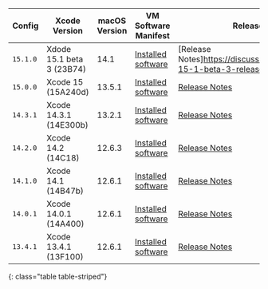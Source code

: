 Config   | Xcode Version                   | macOS Version | VM Software Manifest | Release Notes
----------|---------------------------------|---------------|----------------------------|--------------
`15.1.0` | Xdode 15.1 beta 3 (23B74) | 14.1 | [Installed software](https://circle-macos-docs.s3.amazonaws.com/image-manifest/v13844/manifest.txt)  | [Release Notes]https://discuss.circleci.com/t/xcode-15-1-beta-3-released/49876)
 `15.0.0` | Xcode 15 (15A240d) | 13.5.1 | [Installed software](https://circle-macos-docs.s3.amazonaws.com/image-manifest/v13456/manifest.txt) | [Release Notes](https://discuss.circleci.com/t/xcode-15-rc-released-important-notice-for-visionos-sdk-users/49278)
 `14.3.1` | Xcode 14.3.1 (14E300b) | 13.2.1 | [Installed software](https://circle-macos-docs.s3.amazonaws.com/image-manifest/v12128/manifest.txt) | [Release Notes](https://discuss.circleci.com/t/xcode-14-3-1-rc-released/48152)
 `14.2.0` | Xcode 14.2 (14C18) | 12.6.3 | [Installed software](https://circle-macos-docs.s3.amazonaws.com/image-manifest/v11441/manifest.txt) | [Release Notes](https://discuss.circleci.com/t/announcing-apple-silicon-m1-support-now-available/46908)
 `14.1.0` | Xcode 14.1 (14B47b) | 12.6.1 | [Installed software](https://circle-macos-docs.s3.amazonaws.com/image-manifest/v11763/manifest.txt) | [Release Notes](https://discuss.circleci.com/t/announcing-m1-large-now-available-on-performance-plans/47797/22)
 `14.0.1` | Xcode 14.0.1 (14A400) | 12.6.1 | [Installed software](https://circle-macos-docs.s3.amazonaws.com/image-manifest/v11770/manifest.txt) | [Release Notes](https://discuss.circleci.com/t/announcing-m1-large-now-available-on-performance-plans/47797/22)
 `13.4.1` | Xcode 13.4.1 (13F100) | 12.6.1 | [Installed software](https://circle-macos-docs.s3.amazonaws.com/image-manifest/v11776/manifest.txt) | [Release Notes](https://discuss.circleci.com/t/announcing-m1-large-now-available-on-performance-plans/47797/22)
 {: class="table table-striped"}
